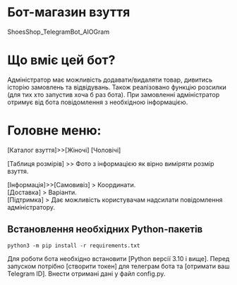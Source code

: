 # Бот-магазин взуття
ShoesShop_TelegramBot_AIOGram
<br>

# Що вміє цей бот?

Адміністратор має можливість додавати/видаляти товар, дивитись історію замовлень та відвідувань.
Також реалізовано функцію розсилки (для тих хто запустив хоча б раз бота).
При замовленні адміністратор отримує від бота повідомлення з необхідною інформацією.

# Головне меню:

[Каталог взуття]>>[Жіночі]
	          [Чоловічі]
	          
[Таблиця розмірів] >> Фото з інформацією як вірно виміряти розмір взуття. 

[Інформація]>>[Самовивіз] > Координати.   
	      [Доставка] > Варіанти.   
	      [Підтримка] > Дає можливість користувачам надсилати повідомлення адміністратору.

## Встановлення необхідних Python-пакетів

    python3 -m pip install -r requirements.txt

Для роботи бота необхідно встановити [Python версії 3.10 і вище].
Перед запуском потрібно [створити токен] для телеграм бота та [отримати ваш  Telegram ID].
Внести отримані дані у файл config.py.

